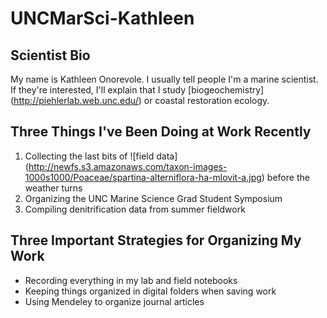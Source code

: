 # UNCMarSci-Kathleen
## Scientist Bio
My name is Kathleen Onorevole.  I usually tell people I'm a marine scientist.  If they're interested, I'll explain that I study [biogeochemistry] (http://piehlerlab.web.unc.edu/) or coastal restoration ecology.

## Three Things I've Been Doing at Work Recently
1. Collecting the last bits of ![field data] (http://newfs.s3.amazonaws.com/taxon-images-1000s1000/Poaceae/spartina-alterniflora-ha-mlovit-a.jpg) before the weather turns
2. Organizing the UNC Marine Science Grad Student Symposium
3. Compiling denitrification data from summer fieldwork

## Three Important Strategies for Organizing My Work
* Recording everything in my lab and field notebooks
* Keeping things organized in digital folders when saving work
* Using Mendeley to organize journal articles

